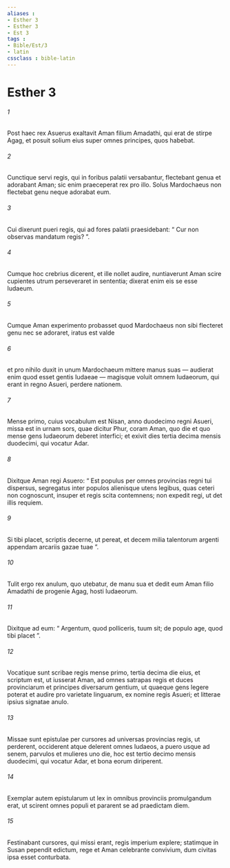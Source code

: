 ```yaml
---
aliases : 
- Esther 3
- Esther 3
- Est 3
tags : 
- Bible/Est/3
- latin
cssclass : bible-latin
---
```


# Esther 3

###### 1
Post haec rex Asuerus exaltavit Aman filium Amadathi, qui erat de stirpe Agag, et posuit solium eius super omnes principes, quos habebat. 
###### 2
Cunctique servi regis, qui in foribus palatii versabantur, flectebant genua et adorabant Aman; sic enim praeceperat rex pro illo. Solus Mardochaeus non flectebat genu neque adorabat eum. 
###### 3
Cui dixerunt pueri regis, qui ad fores palatii praesidebant: “ Cur non observas mandatum regis? ”. 
###### 4
Cumque hoc crebrius dicerent, et ille nollet audire, nuntiaverunt Aman scire cupientes utrum perseveraret in sententia; dixerat enim eis se esse Iudaeum.
###### 5
Cumque Aman experimento probasset quod Mardochaeus non sibi flecteret genu nec se adoraret, iratus est valde 
###### 6
et pro nihilo duxit in unum Mardochaeum mittere manus suas — audierat enim quod esset gentis Iudaeae — magisque voluit omnem Iudaeorum, qui erant in regno Asueri, perdere nationem.
###### 7
Mense primo, cuius vocabulum est Nisan, anno duodecimo regni Asueri, missa est in urnam sors, quae dicitur Phur, coram Aman, quo die et quo mense gens Iudaeorum deberet interfici; et exivit dies tertia decima mensis duodecimi, qui vocatur Adar. 
###### 8
Dixitque Aman regi Asuero: “ Est populus per omnes provincias regni tui dispersus, segregatus inter populos alienisque utens legibus, quas ceteri non cognoscunt, insuper et regis scita contemnens; non expedit regi, ut det illis requiem. 
###### 9
Si tibi placet, scriptis decerne, ut pereat, et decem milia talentorum argenti appendam arcariis gazae tuae ”. 
###### 10
Tulit ergo rex anulum, quo utebatur, de manu sua et dedit eum Aman filio Amadathi de progenie Agag, hosti Iudaeorum. 
###### 11
Dixitque ad eum: “ Argentum, quod polliceris, tuum sit; de populo age, quod tibi placet ”.
###### 12
Vocatique sunt scribae regis mense primo, tertia decima die eius, et scriptum est, ut iusserat Aman, ad omnes satrapas regis et duces provinciarum et principes diversarum gentium, ut quaeque gens legere poterat et audire pro varietate linguarum, ex nomine regis Asueri; et litterae ipsius signatae anulo. 
###### 13
Missae sunt epistulae per cursores ad universas provincias regis, ut perderent, occiderent atque delerent omnes Iudaeos, a puero usque ad senem, parvulos et mulieres uno die, hoc est tertio decimo mensis duodecimi, qui vocatur Adar, et bona eorum diriperent.
###### 14
Exemplar autem epistularum ut lex in omnibus provinciis promulgandum erat, ut scirent omnes populi et pararent se ad praedictam diem. 
###### 15
Festinabant cursores, qui missi erant, regis imperium explere; statimque in Susan pependit edictum, rege et Aman celebrante convivium, dum civitas ipsa esset conturbata. 
